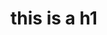 <!DOCTYPE html>
<html>
<head>
	<title>hello world!</title>
</head>
<body>
<h1>this is a h1</h1>
</body>
</html>
